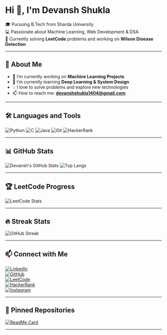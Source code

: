 # Hi 👋, I'm Devansh Shukla  
🎓 Pursuing B.Tech from Sharda University  
💻 Passionate about Machine Learning, Web Development & DSA  
📖 Currently solving **LeetCode** problems and working on **Wilson Disease Detection**  

---

## 🚀 About Me
- 🔭 I’m currently working on **Machine Learning Projects**
- 🌱 I’m currently learning **Deep Learning & System Design**
- 💡 I love to solve problems and explore new technologies
- 📫 How to reach me: **devanshshukla1404@gmail.com**

---

## 🛠 Languages and Tools
![Python](https://img.shields.io/badge/Python-3776AB?style=flat&logo=python&logoColor=white)
![C](https://img.shields.io/badge/C-A8B9CC?style=flat&logo=c&logoColor=white)
![Java](https://img.shields.io/badge/Java-007396?style=flat&logo=java&logoColor=white)
![Git](https://img.shields.io/badge/Git-F05032?style=flat&logo=git&logoColor=white)
![HackerRank](https://img.shields.io/badge/HackerRank-2EC866?style=flat&logo=hackerrank&logoColor=white)

---

## 📊 GitHub Stats
![Devansh's GitHub Stats](https://github-readme-stats.vercel.app/api?username=Devansh1404&show_icons=true&theme=dark)
![Top Langs](https://github-readme-stats.vercel.app/api/top-langs/?username=Devansh1404&layout=compact&theme=dark)

---

## 🏆 LeetCode Progress
![LeetCode Stats](https://leetcard.jacoblin.cool/Devansh_0414?theme=dark&font=Montserrat)

---

## 🔥 Streak Stats  
![GitHub Streak](https://github-readme-streak-stats.herokuapp.com/?user=Devansh1404&theme=dark)

---

## 📫 Connect with Me  
[![LinkedIn](https://img.shields.io/badge/LinkedIn-blue?style=flat&logo=linkedin)](https://linkedin.com/in/devansh-shukla-ba41a2299)  
[![GitHub](https://img.shields.io/badge/GitHub-black?style=flat&logo=github)](https://github.com/Devansh1404)  
[![LeetCode](https://img.shields.io/badge/LeetCode-orange?style=flat&logo=leetcode)](https://leetcode.com/Devansh_0414)  
[![HackerRank](https://img.shields.io/badge/HackerRank-2EC866?style=flat&logo=hackerrank&logoColor=white)](https://www.hackerrank.com/shukladev1404)  
[![Instagram](https://img.shields.io/badge/Instagram-E4405F?style=flat&logo=instagram&logoColor=white)](https://instagram.com/dev_nd_149209)  


---

## 📌 Pinned Repositories
[![ReadMe Card](https://github-readme-stats.vercel.app/api/pin/?username=Devansh1404&repo=Leetcode&theme=dark)](https://github.com/Devansh1404/Leetcode)

---

